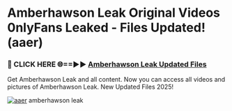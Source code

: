 # Amberhawson Leak Original Videos 0nlyFans Leaked - Files Updated! (aaer)

<h3>🔴 CLICK HERE 🌐==►► <a href="https://tinyurl.com/x26r9saj" rel="nofollow">Amberhawson Leak Updated Files</a></h3>

Get Amberhawson Leak and all content. Now you can access all videos and pictures of Amberhawson Leak. New Updated Files 2025!

[![aaer](https://i.imgur.com/LkgZPqh.gif)](https://tinyurl.com/x26r9saj)
amberhawson leak
